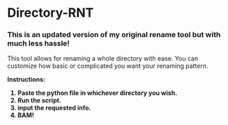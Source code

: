 # Directory-RNT
<h3>This is an updated version of my original rename tool but with much less hassle!</h3>
This tool allows for renaming a whole directory with ease. You can customize how basic or complicated you want your renaming pattern.

<b>  Instructions:<b><br>
1. Paste the python file in whichever directory you wish. <br>
2. Run the script. <br>
3. input the requested info.<br>
4. BAM!
